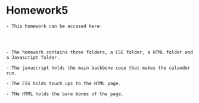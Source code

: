 # Homework5

    - This homework can be accssed here:




    - The homework contains three folders, a CSS folder, a HTML folder and a Javascript folder.

    - The javascript holds the main backbone cose that makes the calander run.

    - The CSS holds touch ups to the HTML page.

    - THe HTML holds the bare bones of the page.
